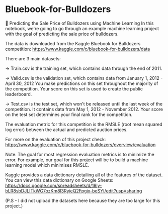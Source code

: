 # Bluebook-for-Bulldozers

🚜 Predicting the Sale Price of Bulldozers using Machine Learning
In this notebook, we're going to go through an example machine learning project with the goal of predicting the sale price of bulldozers.

The data is downloaded from the Kaggle Bluebook for Bulldozers competition: https://www.kaggle.com/c/bluebook-for-bulldozers/data

There are 3 main datasets:

-> Train.csv is the training set, which contains data through the end of 2011.

-> Valid.csv is the validation set, which contains data from January 1, 2012 - April 30, 2012 You make predictions on this set throughout the majority of the competition. Your        score on this set is used to create the public leaderboard.

-> Test.csv is the test set, which won't be released until the last week of the competition. It contains data from May 1, 2012 - November 2012. Your score on the test set            determines your final rank for the competition.


The evaluation metric for this competition is the RMSLE (root mean squared log error) between the actual and predicted auction prices.

For more on the evaluation of this project check: https://www.kaggle.com/c/bluebook-for-bulldozers/overview/evaluation

Note: The goal for most regression evaluation metrics is to minimize the error. For example, our goal for this project will be to build a machine learning model which minimises RMSLE.

Kaggle provides a data dictionary detailing all of the features of the dataset. You can view this data dictionary on Google Sheets: https://docs.google.com/spreadsheets/d/18ly-bLR8sbDJLITkWG7ozKm8l3RyieQ2Fpgix-beSYI/edit?usp=sharing


(P.S - I did not upload the datasets here because they are too large for this project.)
